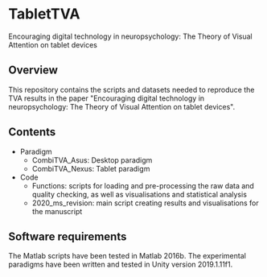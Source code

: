 # TabletTVA
Encouraging digital technology in neuropsychology: The Theory of Visual Attention on tablet devices

## Overview
This repository contains the scripts and datasets needed to reproduce the TVA results in the paper "Encouraging digital technology in neuropsychology: The Theory of Visual Attention on tablet devices". 

## Contents
* Paradigm
  * CombiTVA_Asus:  Desktop paradigm
  * CombiTVA_Nexus: Tablet paradigm
* Code
  * Functions: scripts for loading and pre-processing the raw data and quality checking, as well as visualisations and statistical analysis
  * 2020_ms_revision: main script creating results and visualisations for the manuscript

## Software requirements
The Matlab scripts have been tested in Matlab 2016b. 
The experimental paradigms have been written and tested in Unity version 2019.1.11f1. 
